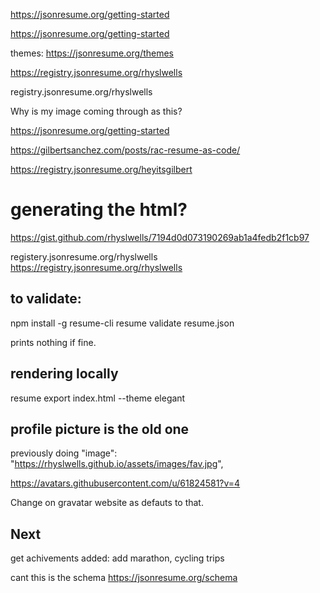 https://jsonresume.org/getting-started

https://jsonresume.org/getting-started

themes: https://jsonresume.org/themes

https://registry.jsonresume.org/rhyslwells

registry.jsonresume.org/rhyslwells

Why is my image coming through as this?

https://jsonresume.org/getting-started

https://gilbertsanchez.com/posts/rac-resume-as-code/

https://registry.jsonresume.org/heyitsgilbert


# generating the html?

https://gist.github.com/rhyslwells/7194d0d073190269ab1a4fedb2f1cb97

registery.jsonresume.org/rhyslwells
https://registry.jsonresume.org/rhyslwells


## to validate:

npm install -g resume-cli
resume validate resume.json

prints nothing if fine.

## rendering locally

resume export index.html --theme elegant


## profile picture is the old one

previously doing
    "image": "https://rhyslwells.github.io/assets/images/fav.jpg", 

https://avatars.githubusercontent.com/u/61824581?v=4

Change on gravatar website as defauts to that.


## Next

get achivements added: add marathon, cycling trips

cant this is the schema
https://jsonresume.org/schema